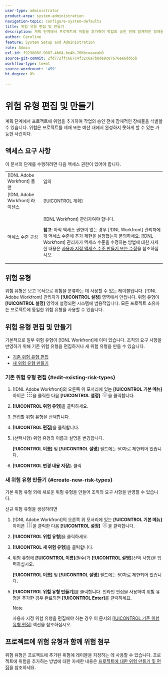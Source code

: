 ```yaml
---
user-type: administrator
product-area: system-administration
navigation-topic: configure-system-defaults
title: 위험 유형 편집 및 만들기
description: 계획 단계에서 프로젝트에 위험을 추가하여 작업의 승인 전에 잠재적인 장애물을 식별할 수 있습니다. 위험은 프로젝트를 제때 또는 예산 내에서 완성하지 못하게 할 수 있는 가능한 사건이다.
author: Caroline
feature: System Setup and Administration
role: Admin
exl-id: f929806f-9087-4b64-be4b-70bbceaaeab0
source-git-commit: 2fd772ffc667c4f32c6a7b0de9c87676ee6dd65b
workflow-type: tm+mt
source-wordcount: '459'
ht-degree: 0%

---
```


# 위험 유형 편집 및 만들기

<!--DON'T DELETE, DRAFT OR HIDE THIS ARTICLE. IT IS LINKED TO THE PRODUCT, THROUGH THE CONTEXT SENSITIVE HELP LINKS.-->

계획 단계에서 프로젝트에 위험을 추가하여 작업의 승인 전에 잠재적인 장애물을 식별할 수 있습니다. 위험은 프로젝트를 제때 또는 예산 내에서 완성하지 못하게 할 수 있는 가능한 사건이다.

## 액세스 요구 사항

이 문서의 단계를 수행하려면 다음 액세스 권한이 있어야 합니다.

<table style="table-layout:auto"> 
 <col> 
 <col> 
 <tbody> 
  <tr> 
   <td role="rowheader">[!DNL Adobe Workfront] 플랜</td> 
   <td>임의</td> 
  </tr> 
  <tr> 
   <td role="rowheader">[!DNL Adobe Workfront] 라이센스</td> 
   <td>[!UICONTROL 계획]</td> 
  </tr> 
  <tr> 
   <td role="rowheader">액세스 수준 구성</td> 
   <td> <p>[!DNL Workfront] 관리자여야 합니다.</p> <p><b>참고</b>: 아직 액세스 권한이 없는 경우 [!DNL Workfront] 관리자에게 액세스 수준에 추가 제한을 설정했는지 문의하세요. [!DNL Workfront] 관리자가 액세스 수준을 수정하는 방법에 대한 자세한 내용은 <a href="../../../administration-and-setup/add-users/configure-and-grant-access/create-modify-access-levels.md" class="MCXref xref">사용자 지정 액세스 수준 만들기 또는 수정</a>을 참조하십시오.</p> </td> 
  </tr> 
 </tbody> 
</table>

## 위험 유형

위험 유형은 보고 목적으로 위험을 분류하는 데 사용할 수 있는 레이블입니다. [!DNL Adobe Workfront] 관리자가 **[!UICONTROL 설정]** 영역에서 만듭니다. 위험 유형이 **[!UICONTROL 설정]** 영역에 설정되면 시스템에 범용적입니다. 모든 프로젝트 소유자는 프로젝트에 동일한 위험 유형을 사용할 수 있습니다.

## 위험 유형 편집 및 만들기

기본적으로 일부 위험 유형이 [!DNL Workfront]에 이미 있습니다. 조직의 요구 사항을 반영하기 위해 기존 위험 유형을 편집하거나 새 위험 유형을 만들 수 있습니다.

* [기존 위험 유형 편집](#edit-existing-risk-types)
* [새 위험 유형 만들기](#create-new-risk-types)

### 기존 위험 유형 편집 {#edit-existing-risk-types}

1. [!DNL Adobe Workfront]의 오른쪽 위 모서리에 있는 **[!UICONTROL 기본 메뉴]** 아이콘 ![](assets/main-menu-icon.png)을 클릭한 다음 **[!UICONTROL 설정]** ![](assets/gear-icon-settings.png)을 클릭합니다.

1. **[!UICONTROL 위험 유형]**&#x200B;을 클릭하세요.
1. 편집할 위험 유형을 선택합니다.
1. **[!UICONTROL 편집]**&#x200B;을 클릭합니다.
1. (선택사항) 위험 유형의 이름과 설명을 변경합니다.

   **[!UICONTROL 이름]** 및 **[!UICONTROL 설명]** 필드에는 50자로 제한되어 있습니다.

1. **[!UICONTROL 변경 내용 저장].** 클릭

### 새 위험 유형 만들기 {#create-new-risk-types}

기본 위험 유형 외에 새로운 위험 유형을 만들어 조직의 요구 사항을 반영할 수 있습니다.

신규 위험 유형을 생성하려면

1. [!DNL Adobe Workfront]의 오른쪽 위 모서리에 있는 **[!UICONTROL 기본 메뉴]** 아이콘 ![](assets/main-menu-icon.png)을 클릭한 다음 **[!UICONTROL 설정]** ![](assets/gear-icon-settings.png)을 클릭합니다.

1. **[!UICONTROL 위험 유형]**&#x200B;을 클릭하세요.
1. **[!UICONTROL 새 위험 유형]**&#x200B;을 클릭합니다.
1. 위험 유형에 **[!UICONTROL 이름]**(필수)과 **[!UICONTROL 설명]**(선택 사항)을 입력하십시오.

   **[!UICONTROL 이름]** 및 **[!UICONTROL 설명]** 필드에는 50자로 제한되어 있습니다.

1. **[!UICONTROL 위험 유형 만들기]**&#x200B;를 클릭합니다. 인라인 편집을 사용하여 위험 유형을 추가한 경우 완료되면 **[!UICONTROL Enter]**&#x200B;를 클릭하세요.

   >[!NOTE]
   >
   >사용자 지정 위험 유형을 편집해야 하는 경우 이 문서의 [[!UICONTROL 기존 위험 유형 편집]](#edit-existing-risk-types) 섹션을 참조하십시오.

## 프로젝트에 위험 유형과 함께 위험 첨부

위험 유형은 프로젝트에 추가된 위험에 레이블을 지정하는 데 사용할 수 있습니다. 프로젝트에 위험을 추가하는 방법에 대한 자세한 내용은 [프로젝트에 대한 위험 만들기 및 편집](../../../manage-work/projects/define-a-business-case/create-edit-risks-on-projects.md)을 참조하세요.

